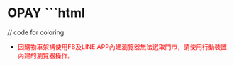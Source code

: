 # OPAY ```html
   // code for coloring
  - <font color="red">因購物車架構使用FB及LINE APP內建瀏覽器無法選取門市，請使用行動裝置內建的瀏覽器操作。<font>
  ``````
